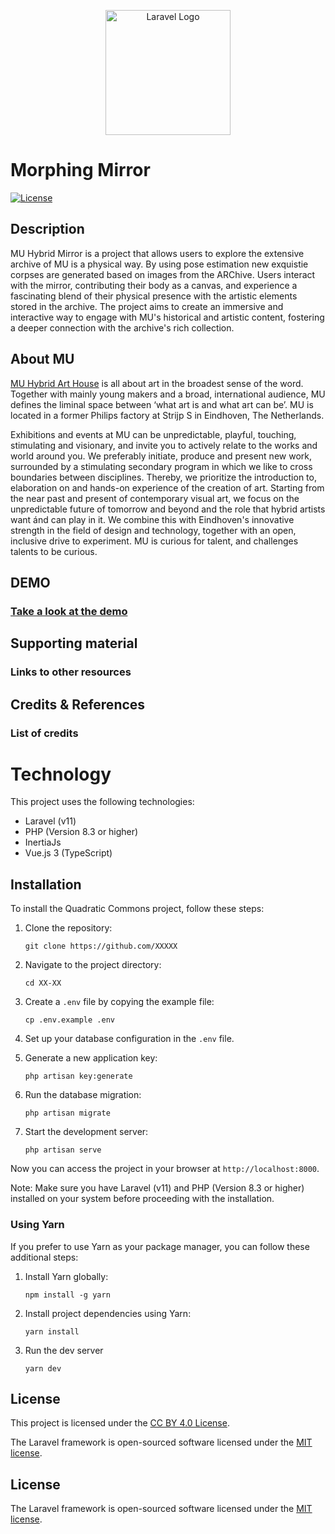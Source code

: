 <p align="center"><a href="https://laravel.com" target="_blank"><img src="https://mu.nl/images/structure/mu_logo.svg" width="200" alt="Laravel Logo"></a></p>


# Morphing Mirror

[![License](https://img.shields.io/badge/license-CC%20BY%204.0-blue.svg)](https://creativecommons.org/licenses/by/4.0/)

## Description
MU Hybrid Mirror is a project that allows users to explore the extensive archive of MU is a physical way. By using pose estimation new exquistie corpses are generated based on images from the ARChive. Users interact with the mirror, contributing their body as a canvas, and experience a fascinating blend of their physical presence with the artistic elements stored in the archive. The project aims to create an immersive and interactive way to engage with MU's historical and artistic content, fostering a deeper connection with the archive's rich collection.

## About MU
[MU Hybrid Art House](https://mu.nl/en) is all about art in the broadest sense of the word. Together with mainly young makers and a broad, international audience, MU defines the liminal space between ‘what art is and what art can be’. MU is located in a former Philips factory at Strijp S in Eindhoven, The Netherlands.

Exhibitions and events at MU can be unpredictable, playful, touching, stimulating and visionary, and invite you to actively relate to the works and world around you. We preferably initiate, produce and present new work, surrounded by a stimulating secondary program in which we like to cross boundaries between disciplines. Thereby, we prioritize the introduction to, elaboration on and hands-on experience of the creation of art. Starting from the near past and present of contemporary visual art, we focus on the unpredictable future of tomorrow and beyond and the role that hybrid artists want ánd can play in it. We combine this with Eindhoven's innovative strength in the field of design and technology, together with an open, inclusive drive to experiment. MU is curious for talent, and challenges talents to be curious. 



## DEMO
### [Take a look at the demo](https://corpse.mu.nl/)


## Supporting material

### Links to other resources


## Credits & References

### List of credits


# Technology
This project uses the following technologies:
- Laravel (v11)
- PHP (Version 8.3 or higher)
- InertiaJs
- Vue.js 3 (TypeScript)


## Installation


To install the Quadratic Commons project, follow these steps:


1. Clone the repository:
    ```
    git clone https://github.com/XXXXX
    ```

2. Navigate to the project directory:
    ```
    cd XX-XX
    ```

3. Create a `.env` file by copying the example file:
    ```
    cp .env.example .env
    ```

4. Set up your database configuration in the `.env` file.

5. Generate a new application key:
    ```
    php artisan key:generate
    ```

6. Run the database migration:
    ```
    php artisan migrate
    ```

7. Start the development server:
    ```
    php artisan serve
    ```


Now you can access the project in your browser at `http://localhost:8000`.


Note: Make sure you have Laravel (v11) and PHP (Version 8.3 or higher) installed on your system before proceeding with the installation.

### Using Yarn

If you prefer to use Yarn as your package manager, you can follow these additional steps:

1. Install Yarn globally:
    ```
    npm install -g yarn
    ```
2. Install project dependencies using Yarn:
    ```
    yarn install
    ```
3. Run the dev server
    ```
    yarn dev
    ```

## License

This project is licensed under the [CC BY 4.0 License](https://creativecommons.org/licenses/by/4.0/).

The Laravel framework is open-sourced software licensed under the [MIT license](https://opensource.org/licenses/MIT).

## License

The Laravel framework is open-sourced software licensed under the [MIT license](https://opensource.org/licenses/MIT).
